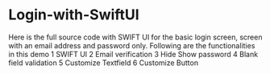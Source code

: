 # Login-with-SwiftUI
Here is the full source code with SWIFT UI for the basic login screen, screen with an email address and password only. Following are the functionalities in this demo 1 SWIFT UI 2 Email verification 3 Hide Show password 4 Blank field validation 5 Customize Textfield 6 Customize Button
